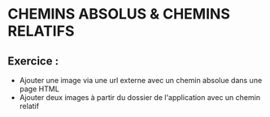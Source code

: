 # CHEMINS ABSOLUS & CHEMINS RELATIFS

## Exercice : 

- Ajouter une image via une url externe avec un chemin absolue dans une page HTML
- Ajouter deux images à partir du dossier de l'application avec un chemin relatif